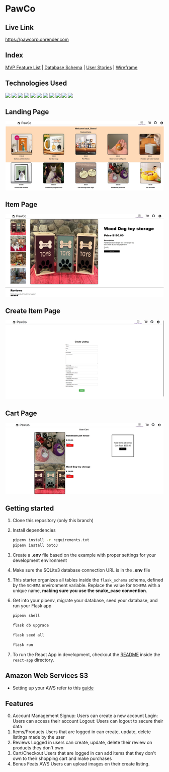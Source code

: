 # PawCo

## Live Link
https://pawcorp.onrender.com

## Index

[MVP Feature List](https://github.com/RetepG/CapStone/wiki/Features) |
[Database Schema](https://github.com/RetepG/CapStone/wiki/Database-Schema) |
[User Stories](https://github.com/RetepG/CapStone/wiki/User) |
[Wireframe](https://github.com/RetepG/CapStone/wiki/Wireframe)

## Technologies Used
<img src="https://img.shields.io/badge/JavaScript-323330?style=for-the-badge&logo=javascript&logoColor=F7DF1E" />  <img src="https://img.shields.io/badge/Node.js-339933?style=for-the-badge&logo=nodedotjs&logoColor=white" />  <img src="https://img.shields.io/badge/PostgreSQL-316192?style=for-the-badge&logo=postgresql&logoColor=white" />  <img src="https://img.shields.io/badge/HTML5-E34F26?style=for-the-badge&logo=html5&logoColor=white" />  <img src="https://img.shields.io/badge/CSS3-1572B6?style=for-the-badge&logo=css3&logoColor=white" />  <img src="https://img.shields.io/badge/React-20232A?style=for-the-badge&logo=react&logoColor=61DAFB" />  <img src="https://img.shields.io/badge/Redux-593D88?style=for-the-badge&logo=redux&logoColor=white" />  <img src="https://img.shields.io/badge/GitHub-100000?style=for-the-badge&logo=github&logoColor=white" />  <img src="https://img.shields.io/badge/Python-3776AB?style=for-the-badge&logo=python&logoColor=white" />  <img src="https://img.shields.io/badge/Amazon_AWS-FF9900?style=for-the-badge&logo=amazonaws&logoColor=whit" /> <img src="https://camo.githubusercontent.com/35f2e05c7eea775c5fbcb068d30e6e69bbbc4205044608e3a4d1b1c648bbd438/68747470733a2f2f696d672e736869656c64732e696f2f62616467652f466c61736b2d2532333030302e7376673f7374796c653d666f722d7468652d6261646765266c6f676f3d666c61736b266c6f676f436f6c6f723d7768697465" />

## Landing Page
<img src="https://github.com/RetepG/CapStone/blob/dev/react-app/src/assets/Landing.png">

## Item Page
<img src="https://github.com/RetepG/CapStone/blob/dev/react-app/src/assets/ItemPage.png">

## Create Item Page
<img src="https://github.com/RetepG/CapStone/blob/dev/react-app/src/assets/CreatePage.png">

## Cart Page
<img src="https://github.com/RetepG/CapStone/blob/dev/react-app/src/assets/Cart.png">

## Getting started
1. Clone this repository (only this branch)

2. Install dependencies

      ```bash
      pipenv install -r requirements.txt
      pipenv install boto3
      ```

3. Create a **.env** file based on the example with proper settings for your
   development environment

4. Make sure the SQLite3 database connection URL is in the **.env** file

5. This starter organizes all tables inside the `flask_schema` schema, defined
   by the `SCHEMA` environment variable.  Replace the value for
   `SCHEMA` with a unique name, **making sure you use the snake_case
   convention**.

6. Get into your pipenv, migrate your database, seed your database, and run your Flask app

   ```bash
   pipenv shell
   ```

   ```bash
   flask db upgrade
   ```

   ```bash
   flask seed all
   ```

   ```bash
   flask run
   ```

7. To run the React App in development, checkout the [README](./react-app/README.md) inside the `react-app` directory.

## Amazon Web Services S3
* Setting up your AWS refer to this [guide](https://github.com/jdrichardsappacad/aws-s3-pern-demo)

## Features
0. Account Management
Signup: Users can create a new account
Login: Users can access their account
Logout: Users can logout to secure their data
1. Items/Products
Users that are logged in can create, update, delete listings made by the user
2. Reviews
Logged in users can create, update, delete their review on products they don't own
3. Cart/Checkout
Users that are logged in can add items that they don't own to their shopping cart and make purchases
4. Bonus Feats AWS
Users can upload images on their create listing.
